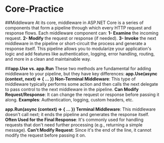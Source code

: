 # Core-Practice
##Middleware
  At its core, middleware in ASP.NET Core is a series of components that form a pipeline through which every HTTP request and response flows. 
  Each middleware component can:
    **1- Examine** the incoming request.
    **2- Modify** the request or response (if needed).
    **3- Invoke** the next middleware in the pipeline or short-circuit the process and generate a response itself.
This pipeline allows you to modularize your application's logic and add features like authentication, logging, error handling, routing, and more in a clean and maintainable way.

##**app.Use vs. app.Run**
These two methods are fundamental for adding middleware to your pipeline, but they have key differences:
  **app.Use(async (context, next) => { ... })**
  **Non-Terminal Middleware**: This type of middleware typically performs some action and then calls the next delegate to pass control to the next middleware in the pipeline.
  **Can Modify Request/Response**: It can change the request or response before passing it along.
  **Examples**: Authentication, logging, custom headers, etc.

**app.Run(async (context) => { ... })**
**Terminal Middleware**: This middleware doesn't call next; it ends the pipeline and generates the response itself.
**Often Used for the Final Response**: It's commonly used for handling requests that don't need further processing (e.g., returning a simple message).
**Can't Modify Request**: Since it's the end of the line, it cannot modify the request before passing it on.



